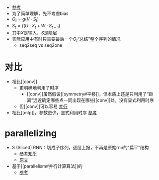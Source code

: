- [参考](https://zhuanlan.zhihu.com/p/30844905)
- 为了简单理解，先不考虑bias
- $O_t=g(V\cdot S_t)$
- $S_t = f(U\cdot X_t + W\cdot S_{t-1})$
- 其中$X$是输入，$S$是隐层
- 实际应用中有时只需要最后一个$O_t$“总结”整个序列的情况
  - seq2seq vs seq2one
# 对比
- 相比[[conv]]
  - 更明确地利用了时序
    - [[conv]]虽然假设[[symmetry#平移]]，但本质上还是只利用了“距离”远近确定哪些点一同出现在哪些[[conv]]处，没有显式利用时序
  - 但[[conv]]可以容易 [并行](#parallelizing)
- 相比[[mlp]]，参数更少，显式利用时序 [参考](https://arxiv.org/pdf/1808.03668.pdf)
# parallelizing
- S (Sliced) RNN：切成子序列，逐层上报，不再是原始rnn的“扁平”结构
  - [参考知乎](https://zhuanlan.zhihu.com/p/42242327)
  - [原文](https://arxiv.org/ftp/arxiv/papers/1807/1807.02291.pdf)
- 基于[[parallelism#并行计算算法]]的
  - [参考](https://openreview.net/pdf?id=HyUNwulC-)